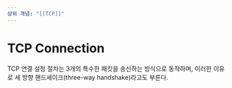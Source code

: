 ```yaml
---
상위 개념: "[[TCP]]"
---
```

# TCP Connection
TCP 연결 설정 절차는 3개의 특수한 패킷을 송신하는 방식으로 동작하며, 이러한 이유로 세 방향 핸드셰이크(three-way handshake)라고도 부른다.

